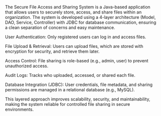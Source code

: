 The Secure File Access and Sharing System is a Java-based application that allows users to securely store, access, and share files within an organization. The system is developed using a 4-layer architecture (Model, DAO, Service, Controller) with JDBC for database communication, ensuring a clean separation of concerns and easy maintenance.

User Authentication: Only registered users can log in and access files.

File Upload & Retrieval: Users can upload files, which are stored with encryption for security, and retrieve them later.

Access Control: File sharing is role-based (e.g., admin, user) to prevent unauthorized access.

Audit Logs: Tracks who uploaded, accessed, or shared each file.

Database Integration (JDBC): User credentials, file metadata, and sharing permissions are managed in a relational database (e.g., MySQL).

This layered approach improves scalability, security, and maintainability, making the system reliable for controlled file sharing in secure environments.
